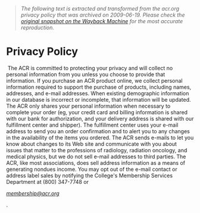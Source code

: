 > *The following text is extracted and transformed from the acr.org privacy policy that was archived on 2009-06-19. Please check the [original snapshot on the Wayback Machine](https://web.archive.org/web/20090619014547id_/http%3A//www.acr.org/SiteFooter/PrivacyPolicy.aspx) for the most accurate reproduction.*

# Privacy Policy

  


 The ACR is committed to protecting your privacy and will collect no personal information from you unless you choose to provide that information. If you purchase an ACR product online, we collect personal information required to support the purchase of products, including names, addresses, and e-mail addresses. When existing demographic information in our database is incorrect or incomplete, that information will be updated. The ACR only shares your personal information when necessary to complete your order (eg, your credit card and billing information is shared with our bank for authorization, and your delivery address is shared with our fulfillment center and shipper). The fulfillment center uses your e-mail address to send you an order confirmation and to alert you to any changes in the availability of the items you ordered. The ACR sends e-mails to let you know about changes to its Web site and communicate with you about issues that matter to the professions of radiology, radiation oncology, and medical physics, but we do not sell e-mail addresses to third parties. The ACR, like most associations, does sell address information as a means of generating nondues income. You may opt out of the e-mail contact or address label sales by notifying the College's Membership Services Department at (800) 347-7748 or 

[_membership@acr.org_](mailto:membership@acr.org)

. 
